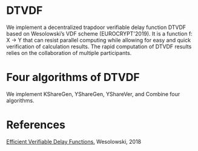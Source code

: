 # DTVDF

We implement a decentralized trapdoor verifiable delay function DTVDF based on Wesolowski’s VDF scheme (EUROCRYPT'2019). It is a function f: X → Y that can resist parallel computing while allowing for easy and quick verification of calculation results. The rapid computation of DTVDF results relies on the collaboration of multiple participants. 
  
 # Four algorithms of DTVDF
  
We implement KShareGen, YShareGen, YShareVer, and Combine four algorithms.

 # References
 
[Efficient Verifiable Delay Functions.](https://eprint.iacr.org/2018/623.pdf) Wesolowski, 2018
